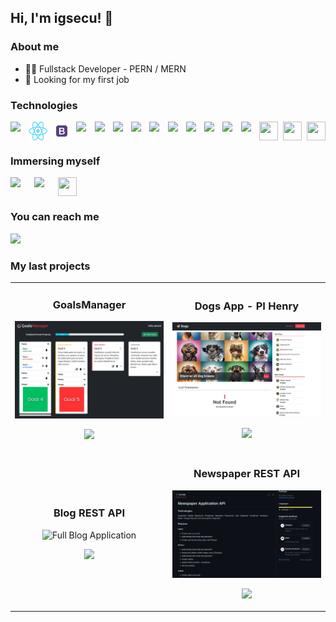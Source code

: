 <h2> Hi, I'm igsecu! 👋</h2>

### About me

<ul>
  <li>👨‍💻 Fullstack Developer - PERN / MERN</li>
  <li>🎯 Looking for my first job</li>
</ul>

### Technologies

<div style="display:flex; flex-direction:row; gap:8px;">
  <img style="width:30px;"src="./icons/js.png">
  <img style="width:30px;"src="./icons/react.png">
  <img style="width:30px;"src="./icons/bootstrap.png">
  <img style="width:30px;"src="./icons/nodejs.jpg">
  <img style="width:30px;"src="./icons/express.png">
  <img style="width:30px;"src="./icons/postgresql.png">
  <img style="width:30px;"src="./icons/sequelize.png">
  <img style="width:30px;"src="./icons/mongo.png">
  <img style="width:30px;"src="./icons/mongoose.png">
  <img style="width:30px;"src="./icons/cloudinary.png">
  <img style="width:30px;"src="./icons/passport.png">
  <img style="width:30px;"src="./icons/jwt.png">
  <img style="width:30px;"src="./icons/socket.png">
  <img style="width:30px;height:30px;"src="./icons/nodemailer.png">
  <img style="width:30px;height:30px;"src="./icons/sendgrid.png">
  <img style="width:30px; height:30px;"src="./icons/redis.jpg">
</div>

### Immersing myself

<div style="display:flex; flex-direction:row; gap:8px;">
  <img style="width:30px;"src="./icons/typescript.png">
  <img style="width:30px;"src="./icons/docker.png">
  <img style="width:30px;height:30px;"src="./icons/aws.png">
</div>

### You can reach me

<a href="https://www.linkedin.com/in/ignacio-cunial/"> <img style="width:30px" src="./icons/linkedin.png"></a>

### My last projects

<table>
<tr>
<td width="50%">
<h3 align="center">GoalsManager</h3>
<div align="center">
<img src="./images/goals.png" width="400" alt="GoalsManager">
<p>
<a href="https://github.com/igsecu/goals-mern" target="_blank">
<img src="https://img.shields.io/badge/SOURCE CODE-ff9?style=for-the-badge&logo=github&logoColor=black">
</a>
</p>              
</td>
<td width="50%">
<h3 align="center">Dogs App - PI Henry</h3>
<div align="center">
<img src="./images/pidogs.png" width="400" alt="Full Blog Application">
<p>
<a href="https://github.com/igsecu/pidogs-henry" target="_blank">
<img src="https://img.shields.io/badge/SOURCE CODE-ff9?style=for-the-badge&logo=github&logoColor=black">
</a>
</p>              
</td>
</tr>
<tr>
<td width="50%">
<h3 align="center">Blog REST API</h3>
<div align="center">
<img src="./images/blog.png" width="400" alt="Full Blog Application">
<p>
<a href="https://github.com/igsecu/blogapp_backend" target="_blank">
<img src="https://img.shields.io/badge/SOURCE CODE-ff9?style=for-the-badge&logo=github&logoColor=black">
</a>
</p>              
</td>
<td width="50%">
<h3 align="center">Newspaper REST API</h3>
<div align="center">
<img src="./images/newspaper.png" width="400" alt="Full Blog Application">
<p>
<a href="https://github.com/igsecu/newspaperapi" target="_blank">
<img src="https://img.shields.io/badge/SOURCE CODE-ff9?style=for-the-badge&logo=github&logoColor=black">
</a>
</p>              
</td>
</tr>
                                                    
</table>
